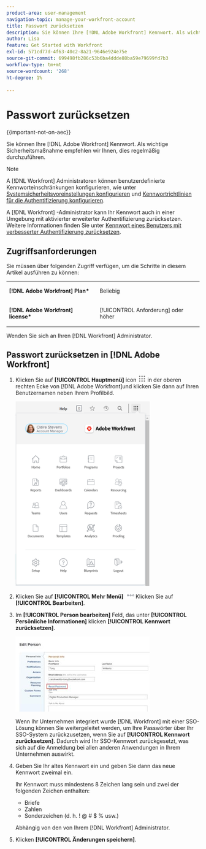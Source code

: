 ```yaml
---
product-area: user-management
navigation-topic: manage-your-workfront-account
title: Passwort zurücksetzen
description: Sie können Ihre [!DNL Adobe Workfront] Kennwort. Als wichtige Sicherheitsmaßnahme empfehlen wir Ihnen, dies regelmäßig durchzuführen.
author: Lisa
feature: Get Started with Workfront
exl-id: 571cd77d-4f63-40c2-8a21-9646e924e75e
source-git-commit: 699498fb286c53b6ba4ddde88ba59e79699fd7b3
workflow-type: tm+mt
source-wordcount: '268'
ht-degree: 1%

---
```


# Passwort zurücksetzen

{{important-not-on-aec}}

Sie können Ihre [!DNL Adobe Workfront] Kennwort. Als wichtige Sicherheitsmaßnahme empfehlen wir Ihnen, dies regelmäßig durchzuführen.

>[!NOTE]
>
>A [!DNL Workfront] Administratoren können benutzerdefinierte Kennworteinschränkungen konfigurieren, wie unter [Systemsicherheitsvoreinstellungen konfigurieren](../../../administration-and-setup/manage-workfront/security/configure-security-preferences.md) und [Kennwortrichtlinien für die Authentifizierung konfigurieren](../../../administration-and-setup/manage-workfront/security/configure-password-policies-authentication.md).
>
>A [!DNL Workfront] -Administrator kann Ihr Kennwort auch in einer Umgebung mit aktivierter erweiterter Authentifizierung zurücksetzen. Weitere Informationen finden Sie unter [Kennwort eines Benutzers mit verbesserter Authentifizierung zurücksetzen](../../../workfront-basics/manage-your-account-and-profile/managing-your-workfront-account/reset-user-password-eauth.md).

## Zugriffsanforderungen

Sie müssen über folgenden Zugriff verfügen, um die Schritte in diesem Artikel ausführen zu können:

<table style="table-layout:auto"> 
 <col> 
 </col> 
 <col> 
 </col> 
 <tbody> 
  <tr> 
   <td role="rowheader"><strong>[!DNL Adobe Workfront] Plan*</strong></td> 
   <td> <p>Beliebig</p> </td> 
  </tr> 
  <tr> 
   <td role="rowheader"><strong>[!DNL Adobe Workfront] license*</strong></td> 
   <td> <p>[!UICONTROL Anforderung] oder höher</p> </td> 
  </tr> 
 </tbody> 
</table>

Wenden Sie sich an Ihren [!DNL Workfront] Administrator.

## Passwort zurücksetzen in [!DNL Adobe Workfront]

1. Klicken Sie auf **[!UICONTROL Hauptmenü]** icon ![](assets/main-menu-icon.png) in der oberen rechten Ecke von [!DNL Adobe Workfront]und klicken Sie dann auf Ihren Benutzernamen neben Ihrem Profilbild.

   ![Öffnen Sie das Hauptmenü und wählen Sie Ihren Benutzernamen aus.](assets/main-menu-options-350x481.png)

1. Klicken Sie auf **[!UICONTROL Mehr Menü]** ![](assets/more-icon.png)Klicken Sie auf **[!UICONTROL Bearbeiten]**.

1. Im **[!UICONTROL Person bearbeiten]** Feld, das unter **[!UICONTROL Persönliche Informationen]** klicken **[!UICONTROL Kennwort zurücksetzen]**.

   ![](assets/edit-person-box-350x196.jpg)

   Wenn Ihr Unternehmen integriert wurde [!DNL Workfront] mit einer SSO-Lösung können Sie weitergeleitet werden, um Ihre Passwörter über Ihr SSO-System zurückzusetzen, wenn Sie auf **[!UICONTROL Kennwort zurücksetzen]**. Dadurch wird Ihr SSO-Kennwort zurückgesetzt, was sich auf die Anmeldung bei allen anderen Anwendungen in Ihrem Unternehmen auswirkt.

1. Geben Sie Ihr altes Kennwort ein und geben Sie dann das neue Kennwort zweimal ein.

   Ihr Kennwort muss mindestens 8 Zeichen lang sein und zwei der folgenden Zeichen enthalten:

   * Briefe
   * Zahlen
   * Sonderzeichen (d. h. ! @ # $ % usw.)

   Abhängig von den von Ihrem [!DNL Workfront] Administrator.

1. Klicken **[!UICONTROL Änderungen speichern]**.
